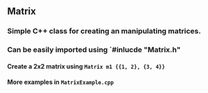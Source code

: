## Matrix 

### Simple C++ class for creating an manipulating matrices. 
### Can be easily imported using `#inlucde "Matrix.h" 

#### Create a 2x2 matrix using `Matrix m1 {{1, 2}, {3, 4}}`
#### More examples in `MatrixExample.cpp` 
